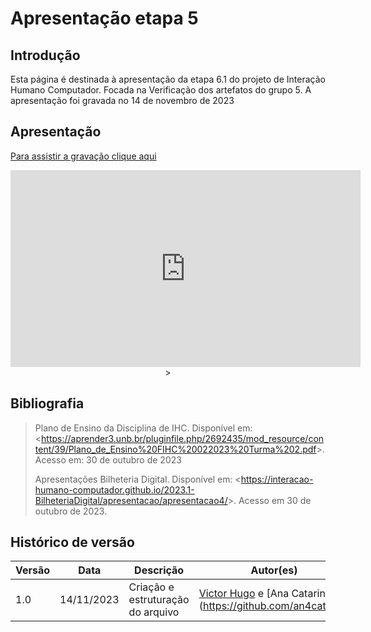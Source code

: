 # Apresentação etapa 5

## Introdução

Esta página é destinada à apresentação da etapa 6.1 do projeto de Interação Humano Computador. Focada na Verificação dos artefatos do grupo 5. A apresentação foi gravada no 14 de novembro de 2023

## Apresentação

[Para assistir a gravação clique aqui](https://youtu.be/A-VVm7DgeSY?si=J0LR_1L8lDuZ-MWs)

<center>

<iframe width="560" height="315" src="https://www.youtube.com/embed/A-VVm7DgeSY?si=p4iQ8NfrTTvbjZTk" title="YouTube video player" frameborder="0" allow="accelerometer; autoplay; clipboard-write; encrypted-media; gyroscope; picture-in-picture; web-share" allowfullscreen></iframe>>

</center>

## Bibliografia

> Plano de Ensino da Disciplina de IHC. Disponível em: <<https://aprender3.unb.br/pluginfile.php/2692435/mod_resource/content/39/Plano_de_Ensino%20FIHC%20022023%20Turma%202.pdf>>. Acesso em: 30 de outubro de 2023
>
> Apresentações Bilheteria Digital. Disponível em: <<https://interacao-humano-computador.github.io/2023.1-BilheteriaDigital/apresentacao/apresentacao4/>>. Acesso em 30 de outubro de 2023.

## Histórico de versão

| Versão |    Data    | Descrição                         | Autor(es)                                                                                      | Revisor(es)                                    |
| ------ | :--------: | --------------------------------- | ---------------------------------------------------------------------------------------------- | ---------------------------------------------- |
| 1.0    | 14/11/2023 | Criação e estruturação do arquivo | [Victor Hugo](https://github.com/ViictorHugoo) e [Ana Catarina](https://github.com/an4catarina | [Pedro Henrique](https://github.com/pedro-hsf) |
